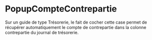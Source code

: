 # PopupCompteContrepartie


Sur un guide de type Trésorerie, le fait de cocher cette case permet de récupérer automatiquement le compte de contrepartie dans la colonne contrepartie du journal de trésorerie.


